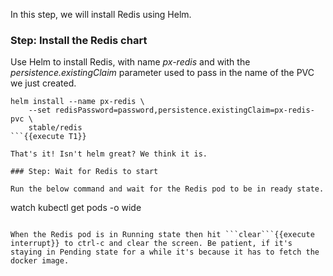In this step, we will install Redis using Helm.

### Step: Install the Redis chart

Use Helm to install Redis, with name _px-redis_ and with the _persistence.existingClaim_ parameter used to pass in the name of the PVC we just created.
```
helm install --name px-redis \
    --set redisPassword=password,persistence.existingClaim=px-redis-pvc \
    stable/redis
```{{execute T1}}

That's it! Isn't helm great? We think it is.

### Step: Wait for Redis to start

Run the below command and wait for the Redis pod to be in ready state.
```
watch kubectl get pods -o wide
```{{execute T1}}

When the Redis pod is in Running state then hit ```clear```{{execute interrupt}} to ctrl-c and clear the screen. Be patient, if it's staying in Pending state for a while it's because it has to fetch the docker image.
